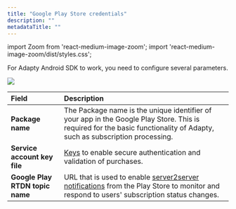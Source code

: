 ```yaml
---
title: "Google Play Store credentials"
description: ""
metadataTitle: ""
---
```


import Zoom from 'react-medium-image-zoom';
import 'react-medium-image-zoom/dist/styles.css';

For Adapty Android SDK to work, you need to configure several parameters.


<Zoom>
  <img src={require('./img/f6d76ec-app-settings_android.png').default}
  style={{
    border: '1px solid #727272', /* border width and color */
    width: '700px', /* image width */
    display: 'block', /* for alignment */
    margin: '0 auto' /* center alignment */
  }}
/>
</Zoom>





| Field                           | Description                                                                                                                                                                                   |
| :------------------------------ | :-------------------------------------------------------------------------------------------------------------------------------------------------------------------------------------------- |
| **Package name**                | The Package name is the unique identifier of your app in the Google Play Store. This is required for the basic functionality of Adapty, such as subscription processing.                      |
| **Service account key file**    | [Keys](create-service-account) to enable secure authentication and validation of purchases.                                                                                               |
| **Google Play RTDN topic name** | URL that is used to enable [server2server notifications](enable-real-time-developer-notifications-rtdn) from the Play Store to monitor and respond to users' subscription status changes. |